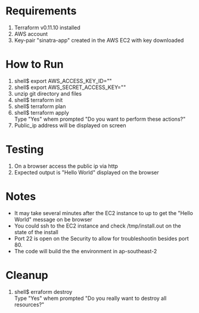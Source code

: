 # Requirements
1. Terraform v0.11.10 installed 
2. AWS account 
3. Key-pair "sinatra-app" created in the AWS EC2 with key downloaded 

# How to Run
1. shell$ export AWS_ACCESS_KEY_ID="<YOUR AWS ACCESS KEY ID>"  
2. shell$ export AWS_SECRET_ACCESS_KEY="<YOUR SECRET ACCESS KEY>"  
3. unzip git directory and files  
4. shell$ terraform init  
5. shell$ terraform plan  
6. shell$ terraform apply  
    Type "Yes" whem prompted "Do you want to perform these actions?"
7. Public_ip address will be displayed on screen

# Testing
1. On a browser access the public ip via http  
2. Expected output is "Hello World" displayed on the browser

# Notes
* It may take several minutes after the EC2 instance to up to get the "Hello World" message on be browser  
* You could ssh to the EC2 instance and check /tmp/install.out on the state of the install 
* Port 22 is open on the Security to allow for troubleshootin besides port 80.  
* The code will build the the environment in ap-southeast-2  

# Cleanup
1. shell$ erraform destroy  
    Type "Yes" whem prompted "Do you really want to destroy all resources?"

